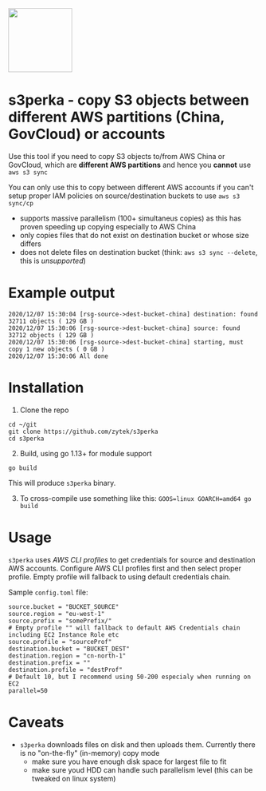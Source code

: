 <img src="https://cdn.onlinewebfonts.com/svg/img_535582.png" width="128" height="128">

# s3perka - copy S3 objects between different AWS partitions (China, GovCloud) or accounts

Use this tool if you need to copy S3 objects to/from AWS China or GovCloud, which
are **different AWS partitions** and hence you **cannot** use `aws s3 sync`

You can only use this to copy between different AWS accounts if you can't setup proper
IAM policies on source/destination buckets to use `aws s3 sync/cp`

* supports massive parallelism (100+ simultaneus copies) as this has proven speeding up copying especially to AWS China
* only copies files that do not exist on destination bucket or whose size differs
* does not delete files on destination bucket (think: `aws s3 sync --delete`, this is *unsupported*)


# Example output

```
2020/12/07 15:30:04 [rsg-source->dest-bucket-china] destination: found 32711 objects ( 129 GB )
2020/12/07 15:30:06 [rsg-source->dest-bucket-china] source: found 32712 objects ( 129 GB )
2020/12/07 15:30:06 [rsg-source->dest-bucket-china] starting, must copy 1 new objects ( 0 GB )
2020/12/07 15:30:06 All done
```

# Installation

1. Clone the repo
```
cd ~/git
git clone https://github.com/zytek/s3perka
cd s3perka
```
2. Build, using go 1.13+ for module support

```go build```

This will produce `s3perka` binary.

3. To cross-compile use something like this:
```GOOS=linux GOARCH=amd64 go build```

# Usage

`s3perka` uses *AWS CLI profiles* to get credentials for source and destination AWS accounts. Configure AWS CLI profiles first
and then select proper profile. Empty profile will fallback to using default credentials chain.

Sample `config.toml` file:
```
source.bucket = "BUCKET_SOURCE"
source.region = "eu-west-1"
source.prefix = "somePrefix/"
# Empty profile "" will fallback to default AWS Credentials chain including EC2 Instance Role etc
source.profile = "sourceProf"
destination.bucket = "BUCKET_DEST"
destination.region = "cn-north-1"
destination.prefix = ""
destination.profile = "destProf"
# Default 10, but I recommend using 50-200 especialy when running on EC2
parallel=50
```

# Caveats

* `s3perka` downloads files on disk and then uploads them. Currently there is no "on-the-fly" (in-memory) copy mode
  * make sure you have enough disk space for largest file to fit
  * make sure youd HDD can handle such parallelism level (this can be tweaked on linux system)
